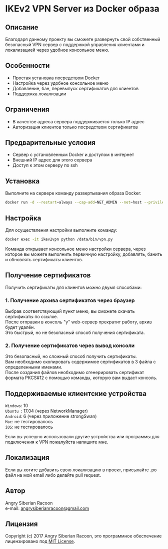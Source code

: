 # IKEv2 VPN Server из Docker образа
## Описание
Благодаря данному проекту вы сможете развернуть свой собственный безопасный VPN сервер с поддержкой управления клиентами и локализацией через удобное консольное меню.

## Особенности
* Простая установка посредством Docker
* Настройка через удобное консольное меню
* Добавление, бан, перевыпуск сертификатов для клиентов
* Поддержка локализации

## Ограничения
* В качестве адреса сервера поддерживается только IP адрес
* Авторизация клиентов только посредством сертификатов

## Предварительные условия
* Сервер с установленным Docker и доступом в интернет
* Внешний IP адрес для этого сервера
* Доступ к этом серверу по ssh

## Установка
Выполните на сервере команду развертывания образа Docker:

```Bash
docker run -d --restart=always --cap-add=NET_ADMIN --net=host --privileged -p 8080 -p 500:500/udp -p 4500:4500/udp --name=ikev2vpn angrysiberianracoon/ikev2vpn
```

## Настройка
Для осуществления настройки выполните команду:
```Bash
docker exec -it ikev2vpn python /data/bin/vpn.py
```
Команда открывает консольное меню настройки сервера, через которое вы можете выполнить первичную настройку, добавлять, банить и обновлять сертификаты клиентов.

## Получение сертификатов
Получить сертификаты для клиентов можно двумя способами:

### 1. Получение архива сертификатов через браузер
Выбрав соответствующий пункт меню, вы сможете скачать сертификаты по ссылке.  
После отправки в консоль "y" web-сервер прекратит работу, архив будет удалён.  
Это быстрый, но не безопасный способ получения сертификата.

### 2. Получение сертификатов через вывод консоли
Это безопасный, но сложный способ получить сертификаты.  
Вам необходимо скопировать содержимое сертификатов в 3 файла с определенными именами.  
После создания файлов необходимо сгенерировать сертификат формата PKCS#12 с помощью команды, которую вам выдаст консоль. 

## Поддерживаемые клиентские устройства
`Windows`: 10  
`Ubuntu `: 17.04 (через NetworkManager)  
`Android`: 6 (через приложение strongSwan)  
`Mac`:	не тестировалось  
`iOS`:	не тестировалось  

Если вы успешно использовали другие устройства или программы для подключения к VPN пожалуйста напишите мне.

## Локализация
Если вы хотите добавить свою локализацию в проект, присылайте .po файл на мой email либо делайте pull request.

## Автор
Angry Siberian Racoon   
e-mail: angrysiberianracoon@gmail.com

## Лицензия
Copyright (c) 2017 Angry Siberian Racoon, это программное обеспечение лицензировано под [MIT License](https://github.com/angrysiberianracoon/ikev2vpn/blob/master/LICENSE).